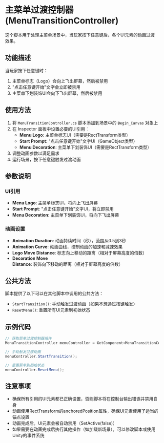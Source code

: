 # 主菜单过渡控制器 (MenuTransitionController)

这个脚本用于处理主菜单场景中，当玩家按下任意键后，各个UI元素的动画过渡效果。

## 功能描述

当玩家按下任意键时：
1. 主菜单标志（Logo）会向上飞出屏幕，然后被禁用
2. "点击任意键开始"文字会立即被禁用
3. 主菜单下划装饰UI会向下飞出屏幕，然后被禁用

## 使用方法

1. 将 `MenuTransitionController.cs` 脚本添加到场景中的 `Begin_Canvas` 对象上
2. 在 Inspector 面板中设置必要的UI引用：
   - **Menu Logo**: 主菜单标志UI（需要是RectTransform类型）
   - **Start Prompt**: "点击任意键开始"文字UI（GameObject类型）
   - **Menu Decoration**: 主菜单下划装饰UI（需要是RectTransform类型）
3. 调整动画参数以满足需求
4. 运行场景，按下任意键触发过渡动画

## 参数说明

### UI引用

- **Menu Logo**: 主菜单标志UI，将向上飞出屏幕
- **Start Prompt**: "点击任意键开始"文字UI，将立即禁用
- **Menu Decoration**: 主菜单下划装饰UI，将向下飞出屏幕

### 动画设置

- **Animation Duration**: 动画持续时间（秒），范围从0.5到3秒
- **Animation Curve**: 动画曲线，控制动画的加速和减速效果
- **Logo Move Distance**: 标志向上移动的距离（相对于屏幕高度的倍数）
- **Decoration Move Distance**: 装饰向下移动的距离（相对于屏幕高度的倍数）

## 公共方法

脚本提供了以下可以在其他脚本中调用的公共方法：

- `StartTransition()`: 手动触发过渡动画（如果不想通过按键触发）
- `ResetMenu()`: 重置所有UI元素到初始状态

## 示例代码

```csharp
// 获取菜单过渡控制器组件
MenuTransitionController menuController = GetComponent<MenuTransitionController>();

// 手动触发过渡动画
menuController.StartTransition();

// 重置菜单到初始状态
menuController.ResetMenu();
```

## 注意事项

- 确保所有引用的UI元素都已正确设置，否则脚本将在控制台输出错误并禁用自身
- 动画使用RectTransform的anchoredPosition属性，确保UI元素使用了适当的锚点设置
- 动画完成后，UI元素会被自动禁用（SetActive(false)）
- 如果需要在动画完成后执行其他操作（如加载新场景），可以修改脚本或使用Unity的事件系统
